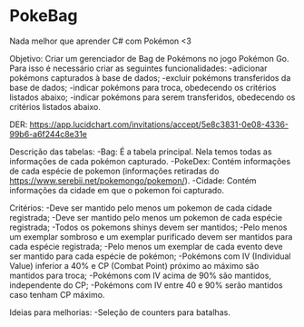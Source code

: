 # PokeBag
Nada melhor que aprender C# com Pokémon &lt;3

Objetivo: Criar um gerenciador de Bag de Pokémons no jogo Pokémon Go. Para isso é necessário criar as seguintes funcionalidades:
-adicionar pokémons capturados à base de dados; 
-excluir pokémons transferidos da base de dados;
-indicar pokémons para troca, obedecendo os critérios listados abaixo;
-indicar pokémons para serem transferidos, obedecendo os critérios listados abaixo.

DER: https://app.lucidchart.com/invitations/accept/5e8c3831-0e08-4336-99b6-a6f244c8e31e

Descrição das tabelas:
-Bag: É a tabela principal. Nela temos todas as informações de cada pokémon capturado.
-PokeDex: Contém informações de cada espécie de pokemon (informações retiradas do https://www.serebii.net/pokemongo/pokemon/). 
-Cidade: Contém informações da cidade em que o pokemon foi capturado. 

Critérios: 
-Deve ser mantido pelo menos um pokemon de cada cidade registrada;
-Deve ser mantido pelo menos um pokemon de cada espécie registrada;
-Todos os pokemons shinys devem ser mantidos; 
-Pelo menos um exemplar sombroso e um exemplar purificado devem ser mantidos para cada espécie registrada; 
-Pelo menos um exemplar de cada evento deve ser mantido para cada espécie de pokémon; 
-Pokémons com IV (Individual Value) inferior a 40% e CP (Combat Point) próximo ao máximo são mantidos para troca; 
-Pokémons com IV acima de 90% são mantidos, independente do CP; 
-Pokémons com IV entre 40 e 90%  serão mantidos caso tenham CP máximo. 

Ideias para melhorias:
-Seleção de counters para batalhas.

